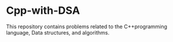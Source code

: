 # Cpp-with-DSA
This repository contains problems related to the C++programming language, Data structures, and algorithms.
